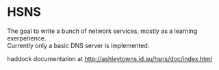 # HSNS

The goal to write a bunch of network services, mostly as a learning exerperience.  
Currently only a basic DNS server is implemented.   

haddock documentation at http://ashleytowns.id.au/hsns/doc/index.html   
